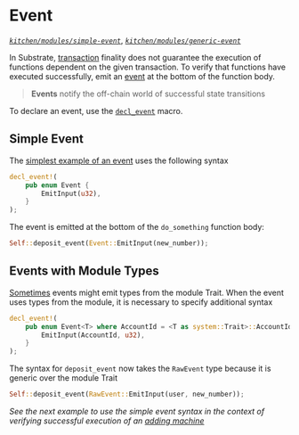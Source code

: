 # Event
*[`kitchen/modules/simple-event`](https://github.com/substrate-developer-hub/recipes/tree/master/kitchen/modules/simple-event)*, *[`kitchen/modules/generic-event`](https://github.com/substrate-developer-hub/recipes/tree/master/kitchen/modules/simple-event)*

In Substrate, [transaction](https://docs.substrate.dev/docs/glossary#section-transaction) finality does not guarantee the execution of functions dependent on the given transaction. To verify that functions have executed successfully, emit an [event](https://docs.substrate.dev/docs/glossary#section-events) at the bottom of the function body.

> **Events** notify the off-chain world of successful state transitions

To declare an event, use the [`decl_event`](https://crates.parity.io/srml_support/macro.decl_event.html) macro.

## Simple Event

The [simplest example of an event](https://github.com/substrate-developer-hub/recipes/tree/master/kitchen/modules/simple-event) uses the following syntax

```rust
decl_event!(
    pub enum Event {
        EmitInput(u32),
    }
);
```

The event is emitted at the bottom of the `do_something` function body:

```rust
Self::deposit_event(Event::EmitInput(new_number));
```

## Events with Module Types

[Sometimes](https://github.com/substrate-developer-hub/recipes/tree/master/kitchen/modules/generic-event) events might emit types from the module Trait. When the event uses types from the module, it is necessary to specify additional syntax

```rust
decl_event!(
    pub enum Event<T> where AccountId = <T as system::Trait>::AccountId {
        EmitInput(AccountId, u32),
    }
);
```

The syntax for `deposit_event` now takes the `RawEvent` type because it is generic over the module Trait 

```rust
Self::deposit_event(RawEvent::EmitInput(user, new_number));
```

*See the next example to use the simple event syntax in the context of verifying successful execution of an [adding machine](./adder.md)*
